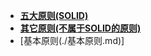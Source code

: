 - **[五大原则(SOLID)](./五大原则(SOLID)/📋目录.md)**
- **[其它原则(不属于SOLID的原则)](./其它原则(不属于SOLID的原则)/📋目录.md)**
- [基本原则(./基本原则.md)]

